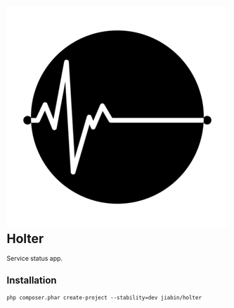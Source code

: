 ![Pulse designed by Nico Tzogalis from the Noun Project](doc/logo.png) Holter
==============================================

Service status app.

## Installation
```
php composer.phar create-project --stability=dev jiabin/holter
```
